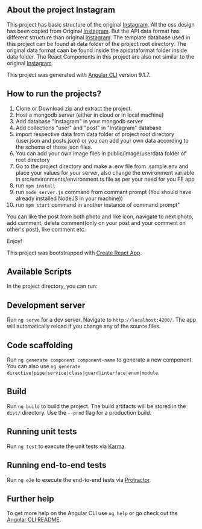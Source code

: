 ## About the project Instagram

This project has basic structure of the original [Instagram](https://www.instagram.com/). All the css design has been copied from Original [Instagram](https://www.instagram.com/). But the API data format has different structure than original [Instagram](https://www.instagram.com/). The template database used in this project can be found at data folder of the project root directory. The original data format caan be found inside the apidataformat folder inside data folder. The React Components in this project are also not similar to the original [Instagram](https://www.instagram.com/).

This project was generated with [Angular CLI](https://github.com/angular/angular-cli) version 9.1.7.
## How to run the projects?

1. Clone or Download zip and extract the project.
2. Host a mongodb server (either in cloud or in local machine)
3. Add database "Instagram" in your mongodb server
4. Add collections "user" and "post" in "Instagram" database
5. import respective data from data folder of project root directory (user.json and posts.json) or you can add your own data according to the schema of those json files.
6. You can add your own image files in public/image/userdata folder of root directory
7. Go to the project directory and make a .env file from .sample.env and place your values for your  server, also change the environment variable in src/environments/environment.ts file as per your need for you FE app
8. run `npm install`
9. run `node server.js` command from commant prompt (You should have already installed NodeJS in your machine))
10. run `npm start` command in another instance of command prompt"


You can like the post from both photo and like icon, navigate to next photo, add comment, delete comment(only on your post and your comment on other's post), like comment etc.

Enjoy!

This project was bootstrapped with [Create React App](https://github.com/facebook/create-react-app).

## Available Scripts

In the project directory, you can run:

## Development server

Run `ng serve` for a dev server. Navigate to `http://localhost:4200/`. The app will automatically reload if you change any of the source files.

## Code scaffolding

Run `ng generate component component-name` to generate a new component. You can also use `ng generate directive|pipe|service|class|guard|interface|enum|module`.

## Build

Run `ng build` to build the project. The build artifacts will be stored in the `dist/` directory. Use the `--prod` flag for a production build.

## Running unit tests

Run `ng test` to execute the unit tests via [Karma](https://karma-runner.github.io).

## Running end-to-end tests

Run `ng e2e` to execute the end-to-end tests via [Protractor](http://www.protractortest.org/).

## Further help

To get more help on the Angular CLI use `ng help` or go check out the [Angular CLI README](https://github.com/angular/angular-cli/blob/master/README.md).
